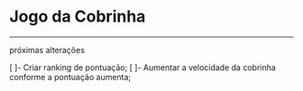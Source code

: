 # Jogo da Cobrinha
________________________________________________________________________________________________________________________________

próximas alterações

[ ]- Criar ranking de pontuação;
[ ]- Aumentar a velocidade da cobrinha conforme a pontuação aumenta;
 
